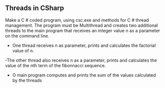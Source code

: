 ## Threads in CSharp
Make a C # coded program, using csc.exe and methods for
C # thread management. 
The program must be Multithread and creates two additional threads to the
main program that receives an integer value n as a parameter on the command line. 
- One thread receives n as parameter, prints and calculates the factorial value of n. 

-The other thread also receives n as a parameter, prints and calculates the value of the nth term of the fibonnacci sequence. 
- O main program computes and prints the sum of the values calculated by the threads
